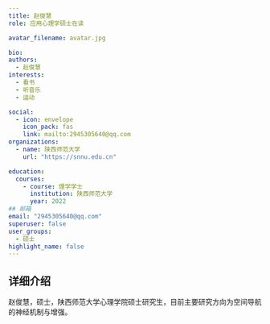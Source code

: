 ```yaml
---
title: 赵俊慧
role: 应用心理学硕士在读

avatar_filename: avatar.jpg

bio: 
authors:
  - 赵俊慧
interests:
  - 看书
  - 听音乐
  - 运动

social:
  - icon: envelope
    icon_pack: fas
    link: mailto:2945305640@qq.com
organizations:
  - name: 陕西师范大学
    url: "https://snnu.edu.cn"

education:
  courses:
    - course: 理学学士
      institution: 陕西师范大学
      year: 2022
## 邮箱
email: "2945305640@qq.com"
superuser: false
user_groups:
  - 硕士
highlight_name: false
---
```

## 详细介绍
赵俊慧，硕士，陕西师范大学心理学院硕士研究生，目前主要研究方向为空间导航的神经机制与增强。

